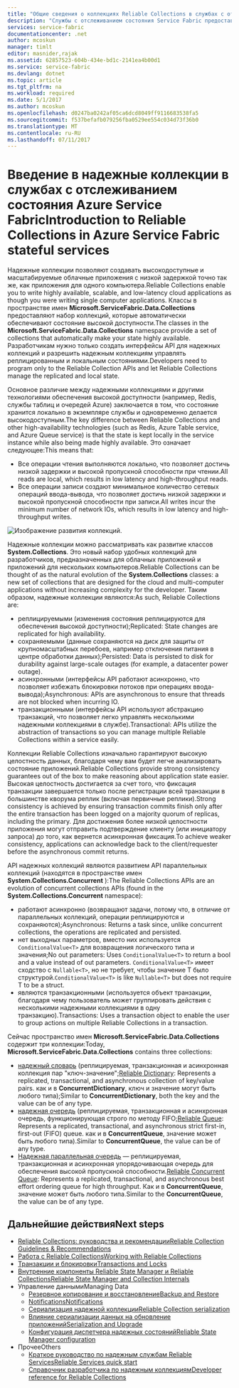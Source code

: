 ```yaml
---
title: "Общие сведения о коллекциях Reliable Collections в службах с отслеживанием состояния Azure Service Fabric | Документация Майкрософт"
description: "Службы с отслеживанием состояния Service Fabric предоставляют надежные коллекции, которые позволяют создавать высокодоступные и масштабируемые облачные приложения с низкой задержкой."
services: service-fabric
documentationcenter: .net
author: mcoskun
manager: timlt
editor: masnider,rajak
ms.assetid: 62857523-604b-434e-bd1c-2141ea4b00d1
ms.service: service-fabric
ms.devlang: dotnet
ms.topic: article
ms.tgt_pltfrm: na
ms.workload: required
ms.date: 5/1/2017
ms.author: mcoskun
ms.openlocfilehash: d0247ba0242af05ca6dcd8049ff9116683538fa5
ms.sourcegitcommit: f537befafb079256fba0529ee554c034d73f36b0
ms.translationtype: MT
ms.contentlocale: ru-RU
ms.lasthandoff: 07/11/2017
---
```

# <a name="introduction-to-reliable-collections-in-azure-service-fabric-stateful-services"></a><span data-ttu-id="0189a-103">Введение в надежные коллекции в службах с отслеживанием состояния Azure Service Fabric</span><span class="sxs-lookup"><span data-stu-id="0189a-103">Introduction to Reliable Collections in Azure Service Fabric stateful services</span></span>
<span data-ttu-id="0189a-104">Надежные коллекции позволяют создавать высокодоступные и масштабируемые облачные приложения с низкой задержкой точно так же, как приложения для одного компьютера.</span><span class="sxs-lookup"><span data-stu-id="0189a-104">Reliable Collections enable you to write highly available, scalable, and low-latency cloud applications as though you were writing single computer applications.</span></span> <span data-ttu-id="0189a-105">Классы в пространстве имен **Microsoft.ServiceFabric.Data.Collections** предоставляют набор коллекций, которые автоматически обеспечивают состояние высокой доступности.</span><span class="sxs-lookup"><span data-stu-id="0189a-105">The classes in the **Microsoft.ServiceFabric.Data.Collections** namespace provide a set of collections that automatically make your state highly available.</span></span> <span data-ttu-id="0189a-106">Разработчикам нужно только создать интерфейсы API для надежных коллекций и разрешить надежным коллекциям управлять реплицированным и локальным состояниями.</span><span class="sxs-lookup"><span data-stu-id="0189a-106">Developers need to program only to the Reliable Collection APIs and let Reliable Collections manage the replicated and local state.</span></span>

<span data-ttu-id="0189a-107">Основное различие между надежными коллекциями и другими технологиями обеспечения высокой доступности (например, Redis, службы таблиц и очередей Azure) заключается в том, что состояние хранится локально в экземпляре службы и одновременно делается высокодоступным.</span><span class="sxs-lookup"><span data-stu-id="0189a-107">The key difference between Reliable Collections and other high-availability technologies (such as Redis, Azure Table service, and Azure Queue service) is that the state is kept locally in the service instance while also being made highly available.</span></span> <span data-ttu-id="0189a-108">Это означает следующее:</span><span class="sxs-lookup"><span data-stu-id="0189a-108">This means that:</span></span>

* <span data-ttu-id="0189a-109">Все операции чтения выполняются локально, что позволяет достичь низкой задержки и высокой пропускной способности при чтении.</span><span class="sxs-lookup"><span data-stu-id="0189a-109">All reads are local, which results in low latency and high-throughput reads.</span></span>
* <span data-ttu-id="0189a-110">Все операции записи создают минимальное количество сетевых операций ввода-вывода, что позволяет достичь низкой задержки и высокой пропускной способности при записи.</span><span class="sxs-lookup"><span data-stu-id="0189a-110">All writes incur the minimum number of network IOs, which results in low latency and high-throughput writes.</span></span>

![Изображение развития коллекций.](media/service-fabric-reliable-services-reliable-collections/ReliableCollectionsEvolution.png)

<span data-ttu-id="0189a-112">Надежные коллекции можно рассматривать как развитие классов **System.Collections**. Это новый набор удобных коллекций для разработчиков, предназначенных для облачных приложений и приложений для нескольких компьютеров.</span><span class="sxs-lookup"><span data-stu-id="0189a-112">Reliable Collections can be thought of as the natural evolution of the **System.Collections** classes: a new set of collections that are designed for the cloud and multi-computer applications without increasing complexity for the developer.</span></span> <span data-ttu-id="0189a-113">Таким образом, надежные коллекции являются:</span><span class="sxs-lookup"><span data-stu-id="0189a-113">As such, Reliable Collections are:</span></span>

* <span data-ttu-id="0189a-114">реплицируемыми (изменения состояния реплицируются для обеспечения высокой доступности);</span><span class="sxs-lookup"><span data-stu-id="0189a-114">Replicated: State changes are replicated for high availability.</span></span>
* <span data-ttu-id="0189a-115">сохраняемыми (данные сохраняются на диск для защиты от крупномасштабных перебоев, например отключения питания в центре обработки данных);</span><span class="sxs-lookup"><span data-stu-id="0189a-115">Persisted: Data is persisted to disk for durability against large-scale outages (for example, a datacenter power outage).</span></span>
* <span data-ttu-id="0189a-116">асинхронными (интерфейсы API работают асинхронно, что позволяет избежать блокировки потоков при операциях ввода-вывода);</span><span class="sxs-lookup"><span data-stu-id="0189a-116">Asynchronous: APIs are asynchronous to ensure that threads are not blocked when incurring IO.</span></span>
* <span data-ttu-id="0189a-117">транзакционными (интерфейсы API используют абстракцию транзакций, что позволяет легко управлять несколькими надежными коллекциями в службе).</span><span class="sxs-lookup"><span data-stu-id="0189a-117">Transactional: APIs utilize the abstraction of transactions so you can manage multiple Reliable Collections within a service easily.</span></span>

<span data-ttu-id="0189a-118">Коллекции Reliable Collections изначально гарантируют высокую целостность данных, благодаря чему вам будет легче анализировать состояние приложений.</span><span class="sxs-lookup"><span data-stu-id="0189a-118">Reliable Collections provide strong consistency guarantees out of the box to make reasoning about application state easier.</span></span>
<span data-ttu-id="0189a-119">Высокая целостность достигается за счет того, что фиксация транзакции завершается только после регистрации всей транзакции в большинстве кворума реплик (включая первичные реплики).</span><span class="sxs-lookup"><span data-stu-id="0189a-119">Strong consistency is achieved by ensuring transaction commits finish only after the entire transaction has been logged on a majority quorum of replicas, including the primary.</span></span>
<span data-ttu-id="0189a-120">Для достижения более низкой целостности приложения могут отправить подтверждение клиенту (или инициатору запроса) до того, как вернется асинхронная фиксация.</span><span class="sxs-lookup"><span data-stu-id="0189a-120">To achieve weaker consistency, applications can acknowledge back to the client/requester before the asynchronous commit returns.</span></span>

<span data-ttu-id="0189a-121">API надежных коллекций являются развитием API параллельных коллекций (находятся в пространстве имен **System.Collections.Concurrent** ):</span><span class="sxs-lookup"><span data-stu-id="0189a-121">The Reliable Collections APIs are an evolution of concurrent collections APIs (found in the **System.Collections.Concurrent** namespace):</span></span>

* <span data-ttu-id="0189a-122">работают асинхронно (возвращают задачи, потому что, в отличие от параллельных коллекций, операции реплицируются и сохраняются);</span><span class="sxs-lookup"><span data-stu-id="0189a-122">Asynchronous: Returns a task since, unlike concurrent collections, the operations are replicated and persisted.</span></span>
* <span data-ttu-id="0189a-123">нет выходных параметров, вместо них используется `ConditionalValue<T>` для возвращения логического типа и значения;</span><span class="sxs-lookup"><span data-stu-id="0189a-123">No out parameters: Uses `ConditionalValue<T>` to return a bool and a value instead of out parameters.</span></span> <span data-ttu-id="0189a-124">`ConditionalValue<T>` имеет сходство с `Nullable<T>`, но не требует, чтобы значение T было структурой.</span><span class="sxs-lookup"><span data-stu-id="0189a-124">`ConditionalValue<T>` is like `Nullable<T>` but does not require T to be a struct.</span></span>
* <span data-ttu-id="0189a-125">являются транзакционными (используется объект транзакции, благодаря чему пользователь может группировать действия с несколькими надежными коллекциями в одну транзакцию).</span><span class="sxs-lookup"><span data-stu-id="0189a-125">Transactions: Uses a transaction object to enable the user to group actions on multiple Reliable Collections in a transaction.</span></span>

<span data-ttu-id="0189a-126">Сейчас пространство имен **Microsoft.ServiceFabric.Data.Collections** содержит три коллекции:</span><span class="sxs-lookup"><span data-stu-id="0189a-126">Today, **Microsoft.ServiceFabric.Data.Collections** contains three collections:</span></span>

* <span data-ttu-id="0189a-127">[надежный словарь](https://msdn.microsoft.com/library/azure/dn971511.aspx) (реплицируемая, транзакционная и асинхронная коллекция пар "ключ-значение";</span><span class="sxs-lookup"><span data-stu-id="0189a-127">[Reliable Dictionary](https://msdn.microsoft.com/library/azure/dn971511.aspx): Represents a replicated, transactional, and asynchronous collection of key/value pairs.</span></span> <span data-ttu-id="0189a-128">как и в **ConcurrentDictionary**, ключ и значение могут быть любого типа);</span><span class="sxs-lookup"><span data-stu-id="0189a-128">Similar to **ConcurrentDictionary**, both the key and the value can be of any type.</span></span>
* <span data-ttu-id="0189a-129">[надежная очередь](https://msdn.microsoft.com/library/azure/dn971527.aspx) (реплицируемая, транзакционная и асинхронная очередь, функционирующая строго по методу FIFO;</span><span class="sxs-lookup"><span data-stu-id="0189a-129">[Reliable Queue](https://msdn.microsoft.com/library/azure/dn971527.aspx): Represents a replicated, transactional, and asynchronous strict first-in, first-out (FIFO) queue.</span></span> <span data-ttu-id="0189a-130">как и в **ConcurrentQueue**, значение может быть любого типа).</span><span class="sxs-lookup"><span data-stu-id="0189a-130">Similar to **ConcurrentQueue**, the value can be of any type.</span></span>
* <span data-ttu-id="0189a-131">[Надежная параллельная очередь](service-fabric-reliable-services-reliable-concurrent-queue.md) — реплицируемая, транзакционная и асинхронная упорядочивающая очередь для обеспечения высокой пропускной способности.</span><span class="sxs-lookup"><span data-stu-id="0189a-131">[Reliable Concurrent Queue](service-fabric-reliable-services-reliable-concurrent-queue.md): Represents a replicated, transactional, and asynchronous best effort ordering queue for high throughput.</span></span> <span data-ttu-id="0189a-132">Как и в **ConcurrentQueue**, значение может быть любого типа.</span><span class="sxs-lookup"><span data-stu-id="0189a-132">Similar to the **ConcurrentQueue**, the value can be of any type.</span></span>

## <a name="next-steps"></a><span data-ttu-id="0189a-133">Дальнейшие действия</span><span class="sxs-lookup"><span data-stu-id="0189a-133">Next steps</span></span>
* [<span data-ttu-id="0189a-134">Reliable Collections: руководства и рекомендации</span><span class="sxs-lookup"><span data-stu-id="0189a-134">Reliable Collection Guidelines & Recommendations</span></span>](service-fabric-reliable-services-reliable-collections-guidelines.md)
* [<span data-ttu-id="0189a-135">Работа с Reliable Collections</span><span class="sxs-lookup"><span data-stu-id="0189a-135">Working with Reliable Collections</span></span>](service-fabric-work-with-reliable-collections.md)
* [<span data-ttu-id="0189a-136">Транзакции и блокировки</span><span class="sxs-lookup"><span data-stu-id="0189a-136">Transactions and Locks</span></span>](service-fabric-reliable-services-reliable-collections-transactions-locks.md)
* [<span data-ttu-id="0189a-137">Внутренние компоненты Reliable State Manager и Reliable Collections</span><span class="sxs-lookup"><span data-stu-id="0189a-137">Reliable State Manager and Collection Internals</span></span>](service-fabric-reliable-services-reliable-collections-internals.md)
* <span data-ttu-id="0189a-138">Управление данными</span><span class="sxs-lookup"><span data-stu-id="0189a-138">Managing Data</span></span>
  * [<span data-ttu-id="0189a-139">Резервное копирование и восстановление</span><span class="sxs-lookup"><span data-stu-id="0189a-139">Backup and Restore</span></span>](service-fabric-reliable-services-backup-restore.md)
  * [<span data-ttu-id="0189a-140">Notifications</span><span class="sxs-lookup"><span data-stu-id="0189a-140">Notifications</span></span>](service-fabric-reliable-services-notifications.md)
  * [<span data-ttu-id="0189a-141">Сериализация надежной коллекции</span><span class="sxs-lookup"><span data-stu-id="0189a-141">Reliable Collection serialization</span></span>](service-fabric-reliable-services-reliable-collections-serialization.md)
  * [<span data-ttu-id="0189a-142">Влияние сериализации данных на обновление приложений</span><span class="sxs-lookup"><span data-stu-id="0189a-142">Serialization and Upgrade</span></span>](service-fabric-application-upgrade-data-serialization.md)
  * [<span data-ttu-id="0189a-143">Конфигурация диспетчера надежных состояний</span><span class="sxs-lookup"><span data-stu-id="0189a-143">Reliable State Manager configuration</span></span>](service-fabric-reliable-services-configuration.md)
* <span data-ttu-id="0189a-144">Прочее</span><span class="sxs-lookup"><span data-stu-id="0189a-144">Others</span></span>
  * [<span data-ttu-id="0189a-145">Краткое руководство по надежным службам Reliable Services</span><span class="sxs-lookup"><span data-stu-id="0189a-145">Reliable Services quick start</span></span>](service-fabric-reliable-services-quick-start.md)
  * [<span data-ttu-id="0189a-146">Справочник разработчика по надежным коллекциям</span><span class="sxs-lookup"><span data-stu-id="0189a-146">Developer reference for Reliable Collections</span></span>](https://msdn.microsoft.com/library/azure/microsoft.servicefabric.data.collections.aspx)
